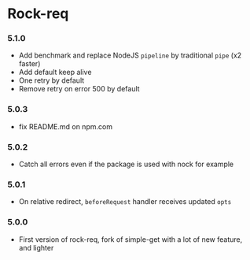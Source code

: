 # Rock-req

### 5.1.0
  - Add benchmark and replace NodeJS `pipeline` by traditional `pipe` (x2 faster)
  - Add default keep alive
  - One retry by default
  - Remove retry on error 500 by default

### 5.0.3
  - fix README.md on npm.com

### 5.0.2
  - Catch all errors even if the package is used with nock for example

### 5.0.1
  - On relative redirect, `beforeRequest` handler receives updated `opts`

### 5.0.0
  - First version of rock-req, fork of simple-get with a lot of new feature, and lighter
